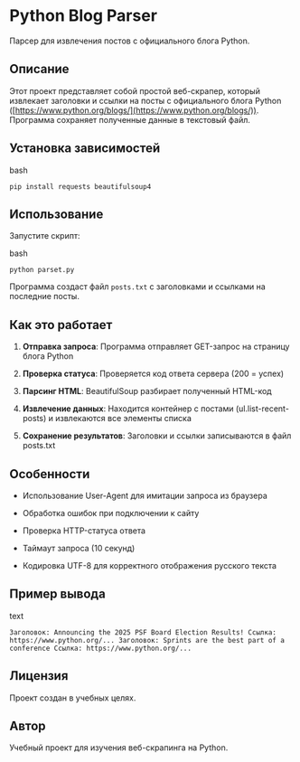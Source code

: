 # Python Blog Parser

Парсер для извлечения постов с официального блога Python.

## Описание

Этот проект представляет собой простой веб-скрапер, который извлекает заголовки и ссылки на посты с официального блога Python ([https://www.python.org/blogs/](https://www.python.org/blogs/)). Программа сохраняет полученные данные в текстовый файл.


## Установка зависимостей

bash

`pip install requests beautifulsoup4`

## Использование

Запустите скрипт:

bash

`python parset.py`

Программа создаст файл `posts.txt` с заголовками и ссылками на последние посты.

## Как это работает

1. **Отправка запроса**: Программа отправляет GET-запрос на страницу блога Python
    
2. **Проверка статуса**: Проверяется код ответа сервера (200 = успех)
    
3. **Парсинг HTML**: BeautifulSoup разбирает полученный HTML-код
    
4. **Извлечение данных**: Находится контейнер с постами (ul.list-recent-posts) и извлекаются все элементы списка
    
5. **Сохранение результатов**: Заголовки и ссылки записываются в файл posts.txt
    

## Особенности

- Использование User-Agent для имитации запроса из браузера
    
- Обработка ошибок при подключении к сайту
    
- Проверка HTTP-статуса ответа
    
- Таймаут запроса (10 секунд)
    
- Кодировка UTF-8 для корректного отображения русского текста
    

## Пример вывода

text

`Заголовок: Announcing the 2025 PSF Board Election Results! Ссылка: https://www.python.org/... Заголовок: Sprints are the best part of a conference Ссылка: https://www.python.org/...`


## Лицензия

Проект создан в учебных целях.

## Автор

Учебный проект для изучения веб-скрапинга на Python.
